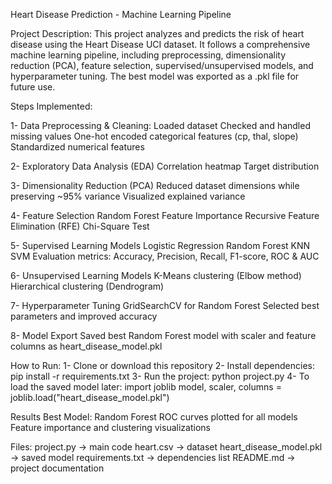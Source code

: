 Heart Disease Prediction - Machine Learning Pipeline


Project Description:
This project analyzes and predicts the risk of heart disease using the Heart Disease UCI dataset.
It follows a comprehensive machine learning pipeline, including preprocessing, dimensionality reduction (PCA), feature selection, supervised/unsupervised models, and hyperparameter tuning.
The best model was exported as a .pkl file for future use.


Steps Implemented:

1- Data Preprocessing & Cleaning:
Loaded dataset
Checked and handled missing values
One-hot encoded categorical features (cp, thal, slope)
Standardized numerical features

2- Exploratory Data Analysis (EDA)
Correlation heatmap
Target distribution

3- Dimensionality Reduction (PCA)
Reduced dataset dimensions while preserving ~95% variance
Visualized explained variance

4- Feature Selection
Random Forest Feature Importance
Recursive Feature Elimination (RFE)
Chi-Square Test

5- Supervised Learning Models
Logistic Regression
Random Forest
KNN
SVM
Evaluation metrics: Accuracy, Precision, Recall, F1-score, ROC & AUC

6- Unsupervised Learning Models
K-Means clustering (Elbow method)
Hierarchical clustering (Dendrogram)

7- Hyperparameter Tuning
GridSearchCV for Random Forest
Selected best parameters and improved accuracy

8- Model Export
Saved best Random Forest model with scaler and feature columns as heart_disease_model.pkl


How to Run:
1- Clone or download this repository
2- Install dependencies: pip install -r requirements.txt
3- Run the project: python project.py
4- To load the saved model later:
import joblib
model, scaler, columns = joblib.load("heart_disease_model.pkl")


Results
Best Model: Random Forest 
ROC curves plotted for all models
Feature importance and clustering visualizations


Files:
project.py → main code
heart.csv → dataset
heart_disease_model.pkl → saved model 
requirements.txt → dependencies list
README.md → project documentation
